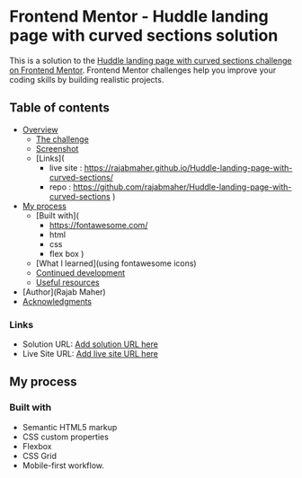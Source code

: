 # Frontend Mentor - Huddle landing page with curved sections solution

This is a solution to the [Huddle landing page with curved sections challenge on Frontend Mentor](https://www.frontendmentor.io/challenges/huddle-landing-page-with-curved-sections-5ca5ecd01e82137ec91a50f2). Frontend Mentor challenges help you improve your coding skills by building realistic projects. 

## Table of contents

- [Overview](./design/desktop-preview.jpg)
  - [The challenge](https://www.frontendmentor.io/challenges/huddle-landing-page-with-curved-sections-5ca5ecd01e82137ec91a50f2)
  - [Screenshot](./design/desktop-design.jpg)
  - [Links](
    - live site : https://rajabmaher.github.io/Huddle-landing-page-with-curved-sections/
    - repo : https://github.com/rajabmaher/Huddle-landing-page-with-curved-sections
  )
- [My process](#my-process)
  - [Built with](
    - https://fontawesome.com/ 
    - html 
    - css
    - flex box
  )
  - [What I learned](using fontawesome icons)
  - [Continued development](#continued-development)
  - [Useful resources](https://www.w3schools.com/)
- [Author](Rajab Maher)
- [Acknowledgments](#acknowledgments)


### Links

- Solution URL: [Add solution URL here](https://github.com/rajabmaher/Huddle-landing-page-with-curved-sections)
- Live Site URL: [Add live site URL here](https://rajabmaher.github.io/Huddle-landing-page-with-curved-sections)

## My process

### Built with

- Semantic HTML5 markup
- CSS custom properties
- Flexbox
- CSS Grid
- Mobile-first workflow.